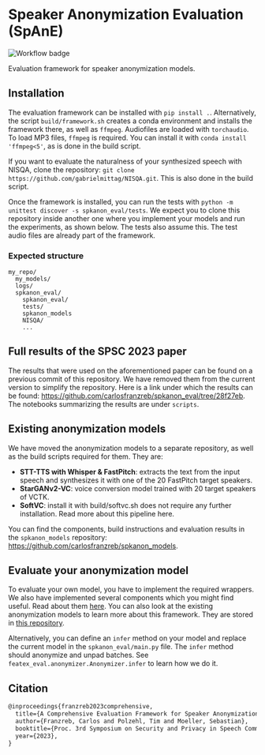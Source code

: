 # Speaker Anonymization Evaluation (SpAnE)

![Workflow badge](https://github.com/carlosfranzreb/spkanon/actions/workflows/build.yml/badge.svg)

Evaluation framework for speaker anonymization models.

## Installation

The evaluation framework can be installed with `pip install .`. Alternatively, the script `build/framework.sh` creates a conda environment and installs the framework there, as well as `ffmpeg`. Audiofiles are loaded with `torchaudio`. To load MP3 files, `ffmpeg` is required. You can install it with `conda install 'ffmpeg<5'`, as is done in the build script.

If you want to evaluate the naturalness of your synthesized speech with NISQA, clone the repository: `git clone https://github.com/gabrielmittag/NISQA.git`. This is also done in the build script.

Once the framework is installed, you can run the tests with `python -m unittest discover -s spkanon_eval/tests`. We expect you to clone this repository inside another one where you implement your models and run the experiments, as shown below. The tests also assume this. The test audio files are already part of the framework.

### Expected structure

```linux
my_repo/
  my_models/
  logs/
  spkanon_eval/
    spkanon_eval/
    tests/
    spkanon_models
    NISQA/
    ...
```

## Full results of the SPSC 2023 paper

The results that were used on the aforementioned paper can be found on a previous commit of this repository. We have removed them from the current version to simplify the repository. Here is a link under which the results can be found: <https://github.com/carlosfranzreb/spkanon_eval/tree/28f27eb>. The notebooks summarizing the results are under `scripts`.

## Existing anonymization models

We have moved the anonymization models to a separate repository, as well as the build scripts required for them. They are:

- **STT-TTS with Whisper & FastPitch**: extracts the text from the input speech and synthesizes it with one of the 20 FastPitch target speakers.
- **StarGANv2-VC**: voice conversion model trained with 20 target speakers of VCTK.
- **SoftVC**: install it with build/softvc.sh does not require any further installation. Read more about this pipeline here.

You can find the components, build instructions and evaluation results in the `spkanon_models` repository: <https://github.com/carlosfranzreb/spkanon_models>.

## Evaluate your anonymization model

To evaluate your own model, you have to implement the required wrappers. We also have implemented several components which you might find useful. Read about them [here](docs/components.md). You can also look at the existing anonymization models to learn more about this framework. They are stored in [this repository](https://github.com/carlosfranzreb/spkanon_models).

Alternatively, you can define an `infer` method on your model and replace the current model in the `spkanon_eval/main.py` file. The `infer` method should anonymize and unpad batches. See `featex_eval.anonymizer.Anonymizer.infer` to learn how we do it.

## Citation

```tex
@inproceedings{franzreb2023comprehensive,
  title={A Comprehensive Evaluation Framework for Speaker Anonymization Systems},
  author={Franzreb, Carlos and Polzehl, Tim and Moeller, Sebastian},
  booktitle={Proc. 3rd Symposium on Security and Privacy in Speech Communication},
  year={2023},
}
```
